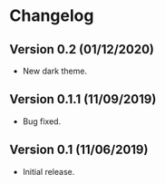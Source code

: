 # Changelog
## Version 0.2 (01/12/2020)
- New dark theme.
## Version 0.1.1 (11/09/2019)
- Bug fixed.
## Version 0.1 (11/06/2019)
- Initial release.
